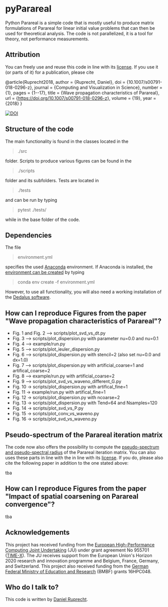 pyParareal
============

Python Parareal is a simple code that is mostly useful to produce matrix formulations of Parareal for linear initial value problems that can then be used for theoretical analysis. The code is not parallelized, it is a tool for theory, not performance measurements. 

Attribution
-----------
You can freely use and reuse this code in line with its [license](https://github.com/Parallel-in-Time/pyParareal/blob/4d4e59aa1efcf62b0eca206e20517ebd67b5afc9/LICENSE).
If you use it (or parts of it) for a publication, please cite

@article{Ruprecht2018,
  author = {Ruprecht, Daniel},
  doi = {10.1007/s00791-018-0296-z},
  journal = {Computing and Visualization in Science},
  number = {1},
  pages = {1--17},
  title = {Wave propagation characteristics of Parareal},
  url = {https://doi.org/10.1007/s00791-018-0296-z},
  volume = {19},
  year = {2018}
}

[![DOI](https://zenodo.org/badge/DOI/10.5281/zenodo.1012274.svg)](https://doi.org/10.5281/zenodo.1012274)

Structure of the code
-----------------
The main functionality is found in the classes located in the 

> ./src

folder. Scripts to produce various figures can be found in the

> ./scripts

folder and its subfolders. Tests are located in

> ./tests

and can be run by typing

> pytest ./tests/

while in the base folder of the code.

Dependencies
-----------------

The file 

> environment.yml

specifies the used [Anaconda](https://www.anaconda.com/) environment. If Anaconda is installed, the [environment can be created](https://docs.conda.io/projects/conda/en/latest/user-guide/tasks/manage-environments.html) by typing

> conda env create -f environment.yml

However, to use all functionality, you will also need a working installation of the [Dedalus software](https://dedalus-project.readthedocs.io/en/latest/pages/installation.html).

How can I reproduce Figures from the paper "Wave propagation characteristics of Parareal"?
-----------------

 - Fig. 1 and Fig. 2 --> scripts/plot_svd_vs_dt.py
 - Fig. 3 --> scripts/plot_dispersion.py with parameter nu=0.0 and nu=0.1
 - Fig. 4 --> example/run.py
 - Fig. 5 --> scripts/plot_ieuler_dispersion.py
 - Fig. 6 --> scripts/plot_dispersion.py with stencil=2 (also set nu=0.0 and dx=1.0)
 - Fig. 7 --> scripts/plot_dispersion.py with artificial_coarse=1 and artifical_coarse=2
 - Fig. 8 --> example/run.py with artificial_coarse=2
 - Fig. 9 --> scripts/plot_svd_vs_waveno_different_G.py
 - Fig. 10 -> scripts/plot_dispersion.py with artifical_fine=1
 - Fig. 11 -> example/run.py with artifical_fine=1
 - Fig. 12 -> scripts/plot_dispersion.py with ncoarse=2
 - Fig. 13 -> scripts/plot_dispersion.py with Tend=64 and Nsamples=120
 - Fig. 14 -> scripts/plot_svd_vs_P.py
 - Fig. 15 -> scripts/plot_conv_vs_waveno.py
 - Fig. 16 -> scripts/plot_svd_vs_waveno.py

Pseudo-spectrum of the Parareal iteration matrix
-----------------
The code now also offers the possibility to compute the [pseudo-spectrum and pseudo-spectral radius](https://doi.org/10.1007/978-3-662-03972-4_6) of the Parareal iteration matrix.
You can also uses these parts in line with the in line with its [license](https://github.com/Parallel-in-Time/pyParareal/blob/4d4e59aa1efcf62b0eca206e20517ebd67b5afc9/LICENSE).
If you do, please also cite the following paper in addition to the one stated above:

tba

How can I reproduce Figures from the paper "Impact of spatial coarsening on Parareal convergence"?
-----------------
tba

## Acknowledgements

This project has received funding from the [European High-Performance
Computing Joint Undertaking](https://eurohpc-ju.europa.eu/) (JU) under
grant agreement No 955701 ([TIME-X](https://www.time-x-eurohpc.eu/)).
The JU receives support from the European Union's Horizon 2020 research
and innovation programme and Belgium, France, Germany, and Switzerland.
This project also received funding from the [German Federal Ministry of
Education and Research](https://www.bmbf.de/bmbf/en/home/home_node.html)
(BMBF) grants  16HPC048.


Who do I talk to?
-----------------

This code is written by [Daniel Ruprecht](https://www.mat.tuhh.de/home/druprecht/?homepage_id=druprecht).
